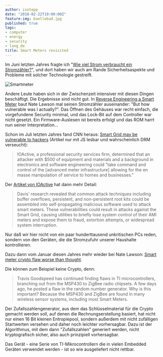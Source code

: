 ```yaml
---
author: isotopp
date: "2010-02-22T19:00:00Z"
feature-img: baellebad.jpg
published: true
tags:
- computer
- energy
- security
- lang_de
title: Smart Meters revisited
---
```


Im Juni letzten Jahres fragte ich
"[Wie viel Strom verbraucht ein Stromzähler?](../2009-06-05-wie-viel-strom-verbraucht-ein-stromzaehler)",
und dort haben wir auch am Rande Sicherheitsaspekte und Probleme mit solcher Technologie gestreift.

![Smartmeter](https://blog.koehntopp.info/uploads/smartmeter_overview.jpg)

Andere Leute haben sich in der Zwischenzeit intensiver mit diesen Dingen beschäftigt.
Die Ergebnisse sind nicht gut.
In [Reverse Engineering a Smart Meter](http://rdist.root.org/2010/02/15/reverse-engineering-a-smart-meter/)
baut Nate Lawson mal seinen Stromzähler auseinander:
"But how vulnerable was I actually?".
Das Öffnen des Gehäuses war recht einfach, die vorgefundene Security minimal, und das Lock-Bit auf dem Controller war nicht gesetzt.
Ein Firmware-Auslesen ist bereits erfolgt und das ROM harrt nun seiner Interpretation...

Schon im Juli letzten Jahres fand CNN heraus:
[Smart Grid may be vulnerable to hackers](http://edition.cnn.com/2009/TECH/03/20/smartgrid.vulnerability/)
(Artikel nur mit JS lesbar und wahrscheinlich DRM verseucht):

> IOActive, a professional security services firm, determined that an attacker with $500 of equipment and materials and a background in electronics and software engineering could "take command and control of the [advanced meter infrastructure] allowing for the en masse manipulation of service to homes and businesses."

Der
[Artikel von IOActive](http://www.ioactive.com/news-events/DavisSmartGridBlackHatPR.html)
hat dann mehr Detail:

> Davis' research revealed that common attack techniques including buffer overflows, persistent, and non-persistent root kits could be assembled into self-propagating malicious software used to attack smart meters.
> These vulnerabilities could result in attacks against the Smart Grid, causing utilities to briefly lose system control of their AMI meters and expose them to fraud, extortion attempts, or widespread system interruption.

Nur daß wir hier nicht von ein paar hunderttausend unkritischen PCs reden, sondern von den Geräten, die die Stromzufuhr unserer Haushalte kontrollieren.

Dazu dann vom Januar diesen Jahres mehr wieder bei Nate Lawson:
[Smart meter crypto flaw worse than thought](http://rdist.root.org/2010/01/11/smart-meter-crypto-flaw-worse-than-thought/).

Die können zum Beispiel keine Crypto, denn:

> Travis Goodspeed has continued finding flaws in TI microcontrollers, branching out from the MSP430  to ZigBee  radio chipsets.
> A few days ago, he posted a flaw in the random number generator.
> Why is this important?
> Because the MSP430 and ZigBee are found in many wireless sensor systems, including most Smart Meters.

Der Zufallszahlengenerator, aus dem das Schlüsselmaterial für die Crypto gemacht werden soll, auf denen die Rechnungserstellung basiert, hat nicht nur einen 16 Bit kleinen Entropiepool, sondern außerdem mit nicht zufälligen Startwerten versehen und daher noch leichter vorhersagbar.
Dazu ist der Algorithmus, mit dem dann "Zufallszahlen" generiert werden, nicht kryptografisch sicher, also auch prinzipiell vorhersagbar.

Das Gerät - eine Serie von TI-Mikrocontrollern die in vielen Embedded Geräten verwendet werden - ist so wie ausgeliefert nicht rettbar.
